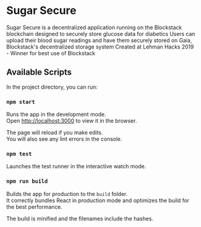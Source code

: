 # Sugar Secure 

Sugar Secure is a decentralized application running on the Blockstack blockchain
designed to securely store glucose data for diabetics
Users can upload their blood sugar readings and have them securely stored on Gaia,
Blockstack's decentralized storage system
Created at Lehman Hacks 2019 - Winner for best use of Blockstack

## Available Scripts

In the project directory, you can run:

### `npm start`

Runs the app in the development mode.<br>
Open [http://localhost:3000](http://localhost:3000) to view it in the browser.

The page will reload if you make edits.<br>
You will also see any lint errors in the console.

### `npm test`

Launches the test runner in the interactive watch mode.<br>

### `npm run build`

Builds the app for production to the `build` folder.<br>
It correctly bundles React in production mode and optimizes the build for the best performance.

The build is minified and the filenames include the hashes.<br>
